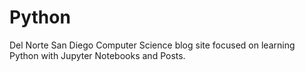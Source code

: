 # Python
Del Norte San Diego Computer Science blog site focused on learning Python with Jupyter Notebooks and Posts.
